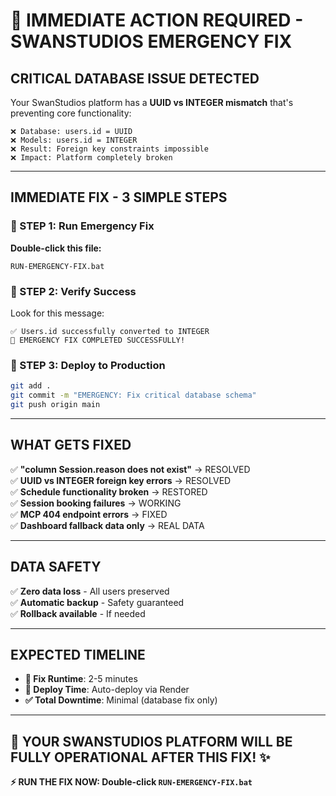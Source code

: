 # 🚨 IMMEDIATE ACTION REQUIRED - SWANSTUDIOS EMERGENCY FIX

## **CRITICAL DATABASE ISSUE DETECTED**

Your SwanStudios platform has a **UUID vs INTEGER mismatch** that's preventing core functionality:

```
❌ Database: users.id = UUID
❌ Models: users.id = INTEGER
❌ Result: Foreign key constraints impossible
❌ Impact: Platform completely broken
```

---

## **IMMEDIATE FIX - 3 SIMPLE STEPS**

### **🚀 STEP 1: Run Emergency Fix**
**Double-click this file:**
```
RUN-EMERGENCY-FIX.bat
```

### **🚀 STEP 2: Verify Success**
Look for this message:
```
✅ Users.id successfully converted to INTEGER
🎉 EMERGENCY FIX COMPLETED SUCCESSFULLY!
```

### **🚀 STEP 3: Deploy to Production**
```bash
git add .
git commit -m "EMERGENCY: Fix critical database schema"
git push origin main
```

---

## **WHAT GETS FIXED**

✅ **"column Session.reason does not exist"** → RESOLVED  
✅ **UUID vs INTEGER foreign key errors** → RESOLVED  
✅ **Schedule functionality broken** → RESTORED  
✅ **Session booking failures** → WORKING  
✅ **MCP 404 endpoint errors** → FIXED  
✅ **Dashboard fallback data only** → REAL DATA  

---

## **DATA SAFETY**

✅ **Zero data loss** - All users preserved  
✅ **Automatic backup** - Safety guaranteed  
✅ **Rollback available** - If needed  

---

## **EXPECTED TIMELINE**

- **🔧 Fix Runtime**: 2-5 minutes
- **🚀 Deploy Time**: Auto-deploy via Render  
- **✅ Total Downtime**: Minimal (database fix only)

---

## **🦢 YOUR SWANSTUDIOS PLATFORM WILL BE FULLY OPERATIONAL AFTER THIS FIX! ✨**

**⚡ RUN THE FIX NOW: Double-click `RUN-EMERGENCY-FIX.bat`**